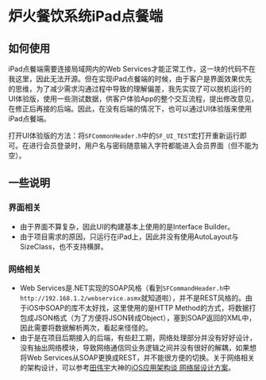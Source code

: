 # 炉火餐饮系统iPad点餐端

## 如何使用

iPad点餐端需要连接局域网内的Web Services才能正常工作，这一块的代码不在我这里，因此无法开源。但在实现iPad点餐端的时候，由于客户是界面效果优先的思维，为了减少需求沟通过程中导致的理解偏差，我先实现了可以脱机运行的UI体验版，使用一些测试数据，供客户体验App的整个交互流程，提出修改意见，在修正后再接的后端。因此，在没有后端的情况下，也可以通过UI体验版来使用iPad点餐端。

打开UI体验版的方法：将`SFCommonHeader.h`中的`SF_UI_TEST`宏打开重新运行即可。在进行会员登录时，用户名与密码随意输入字符都能进入会员界面（但不能为空）。

## 一些说明

### 界面相关

- 由于界面不算复杂，因此UI的构建基本上使用的是Interface Builder。
- 由于项目需求的原因，只运行在iPad上，因此并没有使用AutoLayout与SizeClass，也不支持横屏。

### 网络相关

- Web Services是.NET实现的SOAP风格（看到`SFCommandHeader.h`中`http://192.168.1.2/webservice.asmx`就知道啦），并不是REST风格的。由于iOS中SOAP的库不太好找，这里使用的是HTTP Method的方式，将数据打包成JSON格式（为了方便将JSON转成Object），塞到SOAP返回的XML中，因此需要将数据解析两次，看起来怪怪的。
- 由于是在项目后期接入的后端，有些赶工期，网络处理部分并没有好好设计，没有抽出网络模块，导致网络通信同业务逻辑之间并没有很好的解耦，如果想将Web Services从SOAP更换成REST，并不能很方便的切换。关于网络相关的架构设计，可以参考[田伟宇](http://weibo.com/casatwy)大神的[iOS应用架构谈 网络层设计方案](http://casatwy.com/iosying-yong-jia-gou-tan-wang-luo-ceng-she-ji-fang-an.html)。
